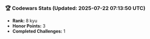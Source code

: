 ### 🏆 Codewars Stats (Updated: 2025-07-22 07:13:50 UTC)

- **Rank:** 8 kyu
- **Honor Points:** 3
- **Completed Challenges:** 1
